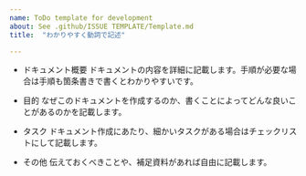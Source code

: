 ```yaml
---
name: ToDo template for development
about: See .github/ISSUE TEMPLATE/Template.md
title:  "わかりやすく動詞で記述"

---
```


- ドキュメント概要
ドキュメントの内容を詳細に記載します。手順が必要な場合は手順も箇条書きで書くとわかりやすいです。

- 目的
なぜこのドキュメントを作成するのか、書くことによってどんな良いことがあるのかを記載します。

- タスク
ドキュメント作成にあたり、細かいタスクがある場合はチェックリストにして記載します。

- その他
伝えておくべきことや、補足資料があれば自由に記載します。


